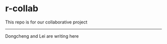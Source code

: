 # r-collab

This repo is for our collaborative project

<hr size="1">

Dongcheng and Lei are writing here
